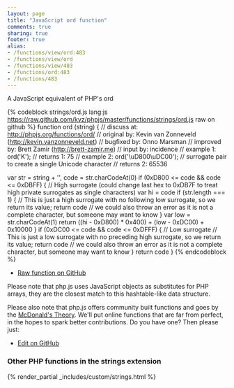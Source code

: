 ```yaml
---
layout: page
title: "JavaScript ord function"
comments: true
sharing: true
footer: true
alias:
- /functions/view/ord:483
- /functions/view/ord
- /functions/view/483
- /functions/ord:483
- /functions/483
---
```

<!-- Generated by Rakefile:build -->
A JavaScript equivalent of PHP's ord

{% codeblock strings/ord.js lang:js https://raw.github.com/kvz/phpjs/master/functions/strings/ord.js raw on github %}
function ord (string) {
  //  discuss at: http://phpjs.org/functions/ord/
  // original by: Kevin van Zonneveld (http://kevin.vanzonneveld.net)
  // bugfixed by: Onno Marsman
  // improved by: Brett Zamir (http://brett-zamir.me)
  //    input by: incidence
  //   example 1: ord('K');
  //   returns 1: 75
  //   example 2: ord('\uD800\uDC00'); // surrogate pair to create a single Unicode character
  //   returns 2: 65536

  var str = string + '',
    code = str.charCodeAt(0)
  if (0xD800 <= code && code <= 0xDBFF) {
    // High surrogate (could change last hex to 0xDB7F to treat high private surrogates as single characters)
    var hi = code
    if (str.length === 1) {
      // This is just a high surrogate with no following low surrogate, so we return its value;
      return code
      // we could also throw an error as it is not a complete character, but someone may want to know
    }
    var low = str.charCodeAt(1)
    return ((hi - 0xD800) * 0x400) + (low - 0xDC00) + 0x10000
  }
  if (0xDC00 <= code && code <= 0xDFFF) {
    // Low surrogate
    // This is just a low surrogate with no preceding high surrogate, so we return its value;
    return code
    // we could also throw an error as it is not a complete character, but someone may want to know
  }
  return code
}
{% endcodeblock %}

 - [Raw function on GitHub](https://github.com/kvz/phpjs/blob/master/functions/strings/ord.js)

Please note that php.js uses JavaScript objects as substitutes for PHP arrays, they are 
the closest match to this hashtable-like data structure. 

Please also note that php.js offers community built functions and goes by the 
[McDonald's Theory](https://medium.com/what-i-learned-building/9216e1c9da7d). We'll put online 
functions that are far from perfect, in the hopes to spark better contributions. 
Do you have one? Then please just: 

 - [Edit on GitHub](https://github.com/kvz/phpjs/edit/master/functions/strings/ord.js)


### Other PHP functions in the strings extension
{% render_partial _includes/custom/strings.html %}
